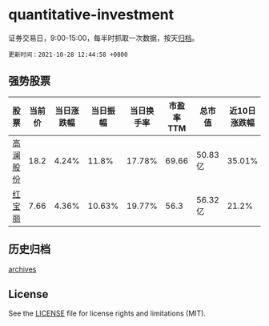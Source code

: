 # quantitative-investment

证券交易日，9:00-15:00，每半时抓取一次数据，按天[归档](archives)。

`更新时间：2021-10-28 12:44:58 +0800`

## 强势股票

|股票|当前价|当日涨跌幅|当日振幅|当日换手率|市盈率TTM|总市值|近10日涨跌幅|
|----|----|----|----|----|----|----|----|
|[高澜股份](https://xueqiu.com/S/SZ300499)|18.2|4.24%|11.8%|17.78%|69.66|50.83亿|35.01%|
|[红宝丽](https://xueqiu.com/S/SZ002165)|7.66|4.36%|10.63%|19.77%|56.3|56.32亿|21.2%|

## 历史归档

[archives](archives)

## License

See the [LICENSE](LICENSE) file for license rights and limitations (MIT).